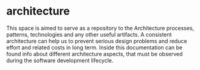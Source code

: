 # architecture
This space is aimed to serve as a repository to the Architecture processes, patterns, technologies and any other useful artifacts. A consistent architecture can help us to prevent serious design problems and reduce effort and related costs in long term.  Inside this documentation can be found info about different architecture aspects, that must be observed during the software development lifecycle.
